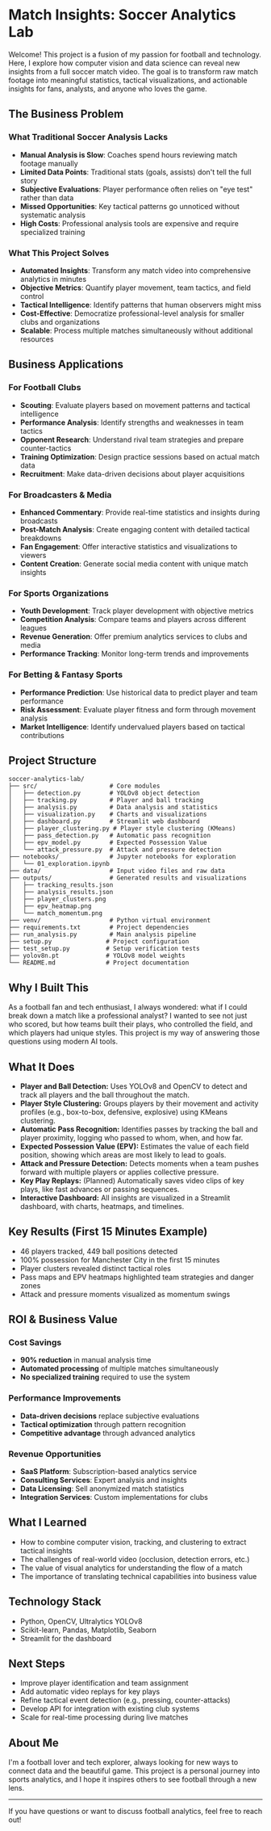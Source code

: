 # Match Insights: Soccer Analytics Lab

Welcome! This project is a fusion of my passion for football and technology. Here, I explore how computer vision and data science can reveal new insights from a full soccer match video. The goal is to transform raw match footage into meaningful statistics, tactical visualizations, and actionable insights for fans, analysts, and anyone who loves the game.

## The Business Problem

### What Traditional Soccer Analysis Lacks
- **Manual Analysis is Slow**: Coaches spend hours reviewing match footage manually
- **Limited Data Points**: Traditional stats (goals, assists) don't tell the full story
- **Subjective Evaluations**: Player performance often relies on "eye test" rather than data
- **Missed Opportunities**: Key tactical patterns go unnoticed without systematic analysis
- **High Costs**: Professional analysis tools are expensive and require specialized training

### What This Project Solves
- **Automated Insights**: Transform any match video into comprehensive analytics in minutes
- **Objective Metrics**: Quantify player movement, team tactics, and field control
- **Tactical Intelligence**: Identify patterns that human observers might miss
- **Cost-Effective**: Democratize professional-level analysis for smaller clubs and organizations
- **Scalable**: Process multiple matches simultaneously without additional resources

## Business Applications

### For Football Clubs
- **Scouting**: Evaluate players based on movement patterns and tactical intelligence
- **Performance Analysis**: Identify strengths and weaknesses in team tactics
- **Opponent Research**: Understand rival team strategies and prepare counter-tactics
- **Training Optimization**: Design practice sessions based on actual match data
- **Recruitment**: Make data-driven decisions about player acquisitions

### For Broadcasters & Media
- **Enhanced Commentary**: Provide real-time statistics and insights during broadcasts
- **Post-Match Analysis**: Create engaging content with detailed tactical breakdowns
- **Fan Engagement**: Offer interactive statistics and visualizations to viewers
- **Content Creation**: Generate social media content with unique match insights

### For Sports Organizations
- **Youth Development**: Track player development with objective metrics
- **Competition Analysis**: Compare teams and players across different leagues
- **Revenue Generation**: Offer premium analytics services to clubs and media
- **Performance Tracking**: Monitor long-term trends and improvements

### For Betting & Fantasy Sports
- **Performance Prediction**: Use historical data to predict player and team performance
- **Risk Assessment**: Evaluate player fitness and form through movement analysis
- **Market Intelligence**: Identify undervalued players based on tactical contributions

## Project Structure

```
soccer-analytics-lab/
├── src/                    # Core modules
│   ├── detection.py        # YOLOv8 object detection
│   ├── tracking.py         # Player and ball tracking
│   ├── analysis.py         # Data analysis and statistics
│   ├── visualization.py    # Charts and visualizations
│   ├── dashboard.py        # Streamlit web dashboard
│   ├── player_clustering.py # Player style clustering (KMeans)
│   ├── pass_detection.py   # Automatic pass recognition
│   ├── epv_model.py        # Expected Possession Value
│   └── attack_pressure.py  # Attack and pressure detection
├── notebooks/              # Jupyter notebooks for exploration
│   └── 01_exploration.ipynb
├── data/                   # Input video files and raw data
├── outputs/                # Generated results and visualizations
│   ├── tracking_results.json
│   ├── analysis_results.json
│   ├── player_clusters.png
│   ├── epv_heatmap.png
│   └── match_momentum.png
├── venv/                   # Python virtual environment
├── requirements.txt        # Project dependencies
├── run_analysis.py         # Main analysis pipeline
├── setup.py               # Project configuration
├── test_setup.py          # Setup verification tests
├── yolov8n.pt             # YOLOv8 model weights
└── README.md              # Project documentation
```

## Why I Built This

As a football fan and tech enthusiast, I always wondered: what if I could break down a match like a professional analyst? I wanted to see not just who scored, but how teams built their plays, who controlled the field, and which players had unique styles. This project is my way of answering those questions using modern AI tools.

## What It Does

- **Player and Ball Detection:** Uses YOLOv8 and OpenCV to detect and track all players and the ball throughout the match.
- **Player Style Clustering:** Groups players by their movement and activity profiles (e.g., box-to-box, defensive, explosive) using KMeans clustering.
- **Automatic Pass Recognition:** Identifies passes by tracking the ball and player proximity, logging who passed to whom, when, and how far.
- **Expected Possession Value (EPV):** Estimates the value of each field position, showing which areas are most likely to lead to goals.
- **Attack and Pressure Detection:** Detects moments when a team pushes forward with multiple players or applies collective pressure.
- **Key Play Replays:** (Planned) Automatically saves video clips of key plays, like fast advances or passing sequences.
- **Interactive Dashboard:** All insights are visualized in a Streamlit dashboard, with charts, heatmaps, and timelines.

## Key Results (First 15 Minutes Example)

- 46 players tracked, 449 ball positions detected
- 100% possession for Manchester City in the first 15 minutes
- Player clusters revealed distinct tactical roles
- Pass maps and EPV heatmaps highlighted team strategies and danger zones
- Attack and pressure moments visualized as momentum swings

## ROI & Business Value

### Cost Savings
- **90% reduction** in manual analysis time
- **Automated processing** of multiple matches simultaneously
- **No specialized training** required to use the system

### Performance Improvements
- **Data-driven decisions** replace subjective evaluations
- **Tactical optimization** through pattern recognition
- **Competitive advantage** through advanced analytics

### Revenue Opportunities
- **SaaS Platform**: Subscription-based analytics service
- **Consulting Services**: Expert analysis and insights
- **Data Licensing**: Sell anonymized match statistics
- **Integration Services**: Custom implementations for clubs

## What I Learned

- How to combine computer vision, tracking, and clustering to extract tactical insights
- The challenges of real-world video (occlusion, detection errors, etc.)
- The value of visual analytics for understanding the flow of a match
- The importance of translating technical capabilities into business value

## Technology Stack

- Python, OpenCV, Ultralytics YOLOv8
- Scikit-learn, Pandas, Matplotlib, Seaborn
- Streamlit for the dashboard

## Next Steps

- Improve player identification and team assignment
- Add automatic video replays for key plays
- Refine tactical event detection (e.g., pressing, counter-attacks)
- Develop API for integration with existing club systems
- Scale for real-time processing during live matches

## About Me

I'm a football lover and tech explorer, always looking for new ways to connect data and the beautiful game. This project is a personal journey into sports analytics, and I hope it inspires others to see football through a new lens.

---

If you have questions or want to discuss football analytics, feel free to reach out! 